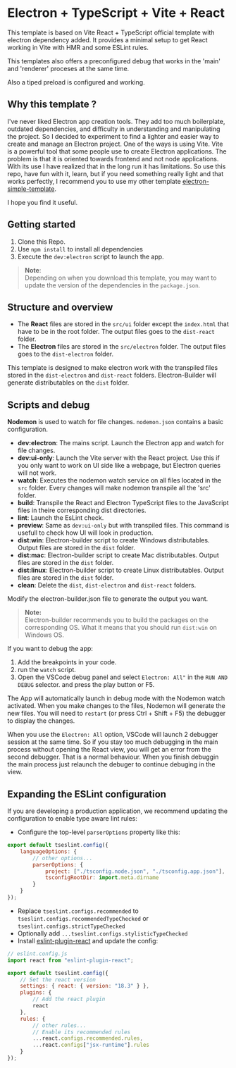 # Electron + TypeScript + Vite + React

This template is based on Vite React + TypeScript official template with electron dependency added. It provides a minimal setup to get React working in Vite with HMR and some ESLint rules.

This templates also offers a preconfigured debug that works in the 'main' and 'renderer' proceses at the same time.

Also a tiped preload is configured and working.

## Why this template ?

I've never liked Electron app creation tools. They add too much boilerplate, outdated dependencies, and difficulty in understanding and manipulating the project.
So I decided to experiment to find a lighter and easier way to create and manage an Electron project.
One of the ways is using Vite.
Vite is a powerful tool that some people use to create Electron applications. The problem is that it is oriented towards frontend and not node applications. With its use I have realized that in the long run it has limitations.
So use this repo, have fun with it, learn, but if you need something really light and that works perfectly, I recommend you to use my other template [electron-simple-template](https://github.com/Celtic-Bytes/electron-simple-template).

I hope you find it useful.

## Getting started

1. Clone this Repo.
2. Use `npm install` to install all dependencies
3. Execute the `dev:electron` script to launch the app.

> **Note**:  
> Depending on when you download this template, you may want to update the version of the dependencies in the `package.json`.

## Structure and overview

-   The **React** files are stored in the `src/ui` folder except the `index.html` that have to be in the root folder. The output files goes to the `dist-react` folder.
-   The **Electron** files are stored in the `src/electron` folder. The output files goes to the `dist-electron` folder.

This template is designed to make electron work with the transpiled files stored in the `dist-electron` and `dist-react` folders.
Electron-Builder will generate distributables on the `dist` folder.

## Scripts and debug

**Nodemon** is used to watch for file changes. `nodemon.json` contains a basic configuration.

-   **dev:electron**: The mains script. Launch the Electron app and watch for file changes.
-   **dev:ui-only**: Launch the Vite server with the React project. Use this if you only want to work on UI side like a webpage, but Electron queries will not work.
-   **watch**: Executes the nodemon watch service on all files located in the `src` folder. Every changes will make nodemon transpile all the 'src' folder.
-   **build**: Transpile the React and Electron TypeScript files to the JavaScript files in theire corresponding dist directories.
-   **lint**: Launch the EsLint check.
-   **preview**: Same as `dev:ui-only` but with transpiled files. This command is usefull to check how UI will look in production.
-   **dist:win**: Electron-builder script to create Windows distributables. Output files are stored in the `dist` folder.
-   **dist:mac**: Electron-builder script to create Mac distributables. Output files are stored in the `dist` folder.
-   **dist:linux**: Electron-builder script to create Linux distributables. Output files are stored in the `dist` folder.
-   **clean**: Delete the `dist`, `dist-electron` and `dist-react` folders.

Modify the electron-builder.json file to generate the output you want.

> **Note:**  
> Electron-builder recommends you to build the packages on the corresponding OS. What it means that you should run `dist:win` on Windows OS.

If you want to debug the app:

1. Add the breakpoints in your code.
2. run the `watch` script.
3. Open the VSCode debug panel and select `Electron: All"` in the `RUN AND DEBUG` selector. and press the play button or F5.

The App will automatically launch in debug mode with the Nodemon watch activated.
When you make changes to the files, Nodemon will generate the new files. You will need to `restart` (or press Ctrl + Shift + F5) the debugger to display the changes.

When you use the `Electron: All` option, VSCode will launch 2 debugger session at the same time. So if you stay too much debugging in the main process without opening the React view, you will get an error from the second debugger. That is a normal behaviour. When you finish debuggin the main process just relaunch the debuger to continue debuging in the view.

## Expanding the ESLint configuration

If you are developing a production application, we recommend updating the configuration to enable type aware lint rules:

-   Configure the top-level `parserOptions` property like this:

```js
export default tseslint.config({
    languageOptions: {
        // other options...
        parserOptions: {
            project: ["./tsconfig.node.json", "./tsconfig.app.json"],
            tsconfigRootDir: import.meta.dirname
        }
    }
});
```

-   Replace `tseslint.configs.recommended` to `tseslint.configs.recommendedTypeChecked` or `tseslint.configs.strictTypeChecked`
-   Optionally add `...tseslint.configs.stylisticTypeChecked`
-   Install [eslint-plugin-react](https://github.com/jsx-eslint/eslint-plugin-react) and update the config:

```js
// eslint.config.js
import react from "eslint-plugin-react";

export default tseslint.config({
    // Set the react version
    settings: { react: { version: "18.3" } },
    plugins: {
        // Add the react plugin
        react
    },
    rules: {
        // other rules...
        // Enable its recommended rules
        ...react.configs.recommended.rules,
        ...react.configs["jsx-runtime"].rules
    }
});
```
